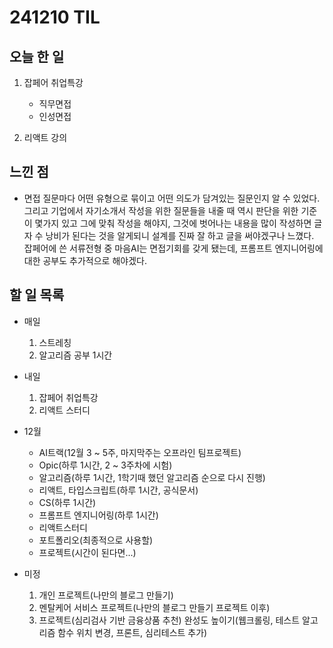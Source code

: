 # 241210 TIL

## 오늘 한 일
1. 잡페어 취업특강
    - 직무면접
    - 인성면접

2. 리액트 강의

## 느낀 점
- 면접 질문마다 어떤 유형으로 묶이고 어떤 의도가 담겨있는 질문인지 알 수 있었다. 그리고 기업에서 자기소개서 작성을 위한 질문들을 내줄 때 역시 판단을 위한 기준이 몇가지 있고 그에 맞춰 작성을 해야지, 그것에 벗어나는 내용을 많이 작성하면 글자 수 낭비가 된다는 것을 알게되니 설계를 진짜 잘 하고 글을 써야겠구나 느꼈다. 잡페어에 쓴 서류전형 중 마음AI는 면접기회를 갖게 됐는데, 프롬프트 엔지니어링에 대한 공부도 추가적으로 해야겠다.

## 할 일 목록
  - 매일
    1. 스트레칭
    2. 알고리즘 공부 1시간

  - 내일
    1. 잡페어 취업특강
    2. 리액트 스터디
  
  - 12월
    - AI트랙(12월 3 ~ 5주, 마지막주는 오프라인 팀프로젝트)
    - Opic(하루 1시간, 2 ~ 3주차에 시험)
    - 알고리즘(하루 1시간, 1학기때 했던 알고리즘 순으로 다시 진행)
    - 리액트, 타입스크립트(하루 1시간, 공식문서)
    - CS(하루 1시간)
    - 프롬프트 엔지니어링(하루 1시간)
    - 리액트스터디
    - 포트폴리오(최종적으로 사용할)
    - 프로젝트(시간이 된다면...)

  - 미정
    1. 개인 프로젝트(나만의 블로그 만들기)
    2. 멘탈케어 서비스 프로젝트(나만의 블로그 만들기 프로젝트 이후)
    3. 프로젝트(심리검사 기반 금융상품 추천) 완성도 높이기(웹크롤링, 테스트 알고리즘 함수 위치 변경, 프론트, 심리테스트 추가)